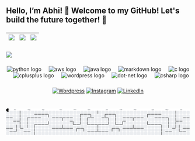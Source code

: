<h2 align="left">Hello, I’m Abhi! 👋 Welcome to my GitHub! Let's build the future together! 🚀</h2>

###

|![](https://github-profile-summary-cards.vercel.app/api/cards/stats?username=abhiagx&theme=darcula)|![](https://github-profile-summary-cards.vercel.app/api/cards/repos-per-language?username=abhiagx&theme=darcula)|![](https://github-profile-summary-cards.vercel.app/api/cards/most-commit-language?username=abhiagx&theme=darcula)|
|-----|------|------|

<!--div align="center">
  <img src="https://github-readme-stats.vercel.app/api?username=abhiagx&hide_title=false&hide_rank=true&show_icons=true&include_all_commits=true&count_private=true&disable_animations=false&theme=github_dark&locale=en&hide_border=false" height="150" alt="stats graph"  />
  <img src="https://github-readme-stats.vercel.app/api/top-langs?username=abhiagx&locale=en&hide_title=false&layout=compact&card_width=320&langs_count=5&theme=github_dark&hide_border=false" height="150" alt="languages graph"  />
</div-->

###

<img align="center" height="130" src="http://home.insightbb.com/~pnacc/Anime%20Video%20Game%20Stuff/Animations/Inuyasha/Inuyasha%207.gif"  />

###

<div align="center">
  <img src="https://cdn.jsdelivr.net/gh/devicons/devicon/icons/python/python-original.svg" height="30" alt="python logo"  />
  <img width="12" />
  <img src="https://solace.com/wp-content/uploads/2019/02/colour_aws.svg" height="30" alt="aws logo"  />
  <img width="12" />
  <img src="https://cdn.jsdelivr.net/gh/devicons/devicon/icons/java/java-original.svg" height="30" alt="java logo"  />
  <img width="12" />
  <img src="https://cdn.jsdelivr.net/gh/devicons/devicon/icons/markdown/markdown-original.svg" height="30" alt="markdown logo"  />
  <img width="12" />
  <img src="https://cdn.jsdelivr.net/gh/devicons/devicon/icons/c/c-original.svg" height="30" alt="c logo"  />
  <img width="12" />
  <img src="https://cdn.jsdelivr.net/gh/devicons/devicon/icons/cplusplus/cplusplus-original.svg" height="30" alt="cplusplus logo"  />
  <img width="12" />
  <img src="https://cdn.jsdelivr.net/gh/devicons/devicon/icons/wordpress/wordpress-original.svg" height="30" alt="wordpress logo"  />
  <img width="12" />
  <img src="https://cdn.jsdelivr.net/gh/devicons/devicon/icons/dot-net/dot-net-original.svg" height="30" alt="dot-net logo"  />
  <img width="12" />
  <img src="https://cdn.jsdelivr.net/gh/devicons/devicon/icons/csharp/csharp-original.svg" height="30" alt="csharp logo"  />
</div>

###

<div align="center">
  <a href="https://cruxrebels.wordpress.com/" target="_blank"><img src="https://img.shields.io/badge/Wordpress-Blog-blue?logo=wordpress&logoColor=white" alt="Wordpress" height="35" style="vertical-align:middle;"></a>
  <a href="https://instagram.com/trailgrammer" target="_blank"><img src="https://img.shields.io/badge/Instagram-trailgrammer-E4405F?logo=instagram&logoColor=white" alt="Instagram" height="35" style="vertical-align:middle;"></a>
  <a href="https://www.linkedin.com/in/abhiagx/" target="_blank"><img src="https://img.shields.io/badge/LinkedIn-abhiagx-blue?logo=linkedin&logoColor=white" alt="LinkedIn" height="35" style="vertical-align:middle;"></a>
</div>

###

<br clear="both">

<picture>
  <source media="(prefers-color-scheme: dark)" srcset="https://raw.githubusercontent.com/abhiagx/abhiagx/output/pacman-contribution-graph-dark.svg">
  <source media="(prefers-color-scheme: light)" srcset="https://raw.githubusercontent.com/abhiagx/abhiagx/output/pacman-contribution-graph.svg">
  <img alt="pacman contribution graph" src="https://raw.githubusercontent.com/abhiagx/abhiagx/output/pacman-contribution-graph.svg">
</picture>

###
